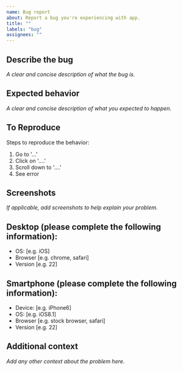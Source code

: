 ```yaml
---
name: Bug report
about: Report a bug you're experiencing with app.
title: ""
labels: "bug"
assignees: ""
---
```


## Describe the bug
_A clear and concise description of what the bug is._

## Expected behavior
_A clear and concise description of what you expected to happen._

## To Reproduce
Steps to reproduce the behavior:
1. Go to '...'
2. Click on '....'
3. Scroll down to '....'
4. See error

## Screenshots
_If applicable, add screenshots to help explain your problem._

## Desktop (please complete the following information):
 - OS: [e.g. iOS]
 - Browser [e.g. chrome, safari]
 - Version [e.g. 22]

## Smartphone (please complete the following information):
 - Device: [e.g. iPhone6]
 - OS: [e.g. iOS8.1]
 - Browser [e.g. stock browser, safari]
 - Version [e.g. 22]

## Additional context
_Add any other context about the problem here._